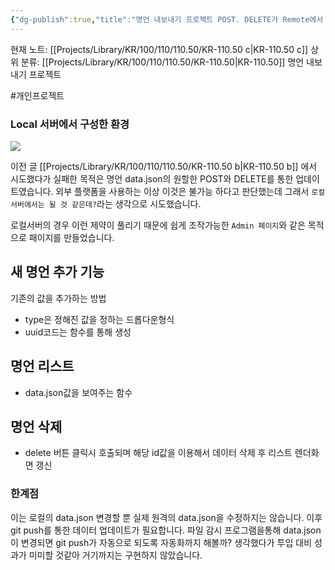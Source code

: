 ```yaml
---
{"dg-publish":true,"title":"명언 내보내기 프로젝트 POST. DELETE가 Remote에서 불가능하다면 Local에서 구성하기","description":"데이터의 post와 delete가 원격 서버에서는 안되지만 로컬에서라면 Admin페이지 처럼 가능할 것이라 예상하여 로컬에서 구현하였습니다.","permalink":"/projects/library/kr/100/110/110-50/kr-110-50-c/","dgPassFrontmatter":true,"noteIcon":"0","created":"2025-02-14T21:11:05.708+09:00","updated":"2025-02-14T19:12:27.084+09:00"}
---
```


현재 노트: [[Projects/Library/KR/100/110/110.50/KR-110.50 c\|KR-110.50 c]] 
상위 분류: [[Projects/Library/KR/100/110/110.50/KR-110.50\|KR-110.50]] 명언 내보내기 프로젝트

#개인프로젝트 
### Local 서버에서 구성한 환경

![](https://i.imgur.com/QGCvUbd.png)


이전 글 [[Projects/Library/KR/100/110/110.50/KR-110.50 b\|KR-110.50 b]] 에서 시도했다가 실패한 목적은 명언 data.json의 원할한 POST와 DELETE를 통한 업데이트였습니다.
외부 플랫폼을 사용하는 이상 이것은 불가능 하다고 판단했는데 그래서 `로컬 서버에서는 될 것 같은데?`라는 생각으로 시도했습니다.

로컬서버의 경우 이런 제약이 풀리기 때문에 쉽게 조작가능한 `Admin 페이지`와 같은 목적으로 패이지를 만들었습니다.

## 새 명언 추가 기능
기존의  값을 추가하는 방법
- type은 정해진 값을 정하는 드롭다운형식
- uuid코드는 함수를 통해 생성

## 명언 리스트
- data.json값을 보여주는 함수

## 명언 삭제
- delete 버튼 클릭시 호출되며 해당 id값을 이용해서 데이터 삭제 후 리스트 렌더화면 갱신


### 한계점
이는 로컬의 data.json 변경할 뿐 실제 원격의 data.json을 수정하지는 않습니다. 이후 git push를 통한 데이터 업데이트가 필요합니다. 파일 감시 프로그램을통해 data.json이 변경되면 git push가 자동으로 되도록 자동화까지 해볼까? 생각했다가 투입 대비 성과가 미미할 것같아 거기까지는 구현하지 않았습니다.